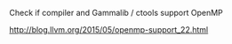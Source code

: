 Check if compiler and Gammalib / ctools support OpenMP

http://blog.llvm.org/2015/05/openmp-support_22.html
